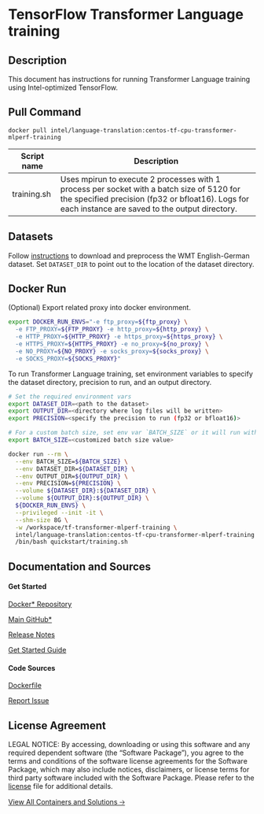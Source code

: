 # TensorFlow Transformer Language training

## Description
This document has instructions for running Transformer Language training
using Intel-optimized TensorFlow.

## Pull Command
```
docker pull intel/language-translation:centos-tf-cpu-transformer-mlperf-training
```

<table>
   <thead>
      <tr>
         <th>Script name</th>
         <th>Description</th>
      </tr>
   </thead>
   <tbody>
      <tr>
         <td>training.sh</td>
         <td>Uses mpirun to execute 2 processes with 1 process per socket with a batch size of 5120 for the specified precision (fp32 or bfloat16). Logs for each instance are saved to the output directory.</td>
      </tr>
   </tbody>
</table>

## Datasets
Follow [instructions](https://github.com/IntelAI/models/tree/master/datasets/transformer_data/README.md) to download and preprocess the WMT English-German dataset.
Set `DATASET_DIR` to point out to the location of the dataset directory.

## Docker Run
(Optional) Export related proxy into docker environment.
```bash
export DOCKER_RUN_ENVS="-e ftp_proxy=${ftp_proxy} \
  -e FTP_PROXY=${FTP_PROXY} -e http_proxy=${http_proxy} \
  -e HTTP_PROXY=${HTTP_PROXY} -e https_proxy=${https_proxy} \
  -e HTTPS_PROXY=${HTTPS_PROXY} -e no_proxy=${no_proxy} \
  -e NO_PROXY=${NO_PROXY} -e socks_proxy=${socks_proxy} \
  -e SOCKS_PROXY=${SOCKS_PROXY}"
```

To run Transformer Language training, set environment variables to specify the dataset directory, precision to run, and an output directory. 
```bash
# Set the required environment vars
export DATASET_DIR=<path to the dataset>
export OUTPUT_DIR=<directory where log files will be written>
export PRECISION=<specify the precision to run (fp32 or bfloat16)>

# For a custom batch size, set env var `BATCH_SIZE` or it will run with a default value.
export BATCH_SIZE=<customized batch size value>

docker run --rm \
  --env BATCH_SIZE=${BATCH_SIZE} \
  --env DATASET_DIR=${DATASET_DIR} \
  --env OUTPUT_DIR=${OUTPUT_DIR} \
  --env PRECISION=${PRECISION} \
  --volume ${DATASET_DIR}:${DATASET_DIR} \
  --volume ${OUTPUT_DIR}:${OUTPUT_DIR} \
  ${DOCKER_RUN_ENVS} \
  --privileged --init -it \
  --shm-size 8G \
  -w /workspace/tf-transformer-mlperf-training \
  intel/language-translation:centos-tf-cpu-transformer-mlperf-training \
  /bin/bash quickstart/training.sh
```

## Documentation and Sources
#### Get Started​
[Docker* Repository](https://hub.docker.com/r/intel/language-translation)

[Main GitHub*](https://github.com/IntelAI/models)

[Release Notes](https://github.com/IntelAI/models/releases)

[Get Started Guide](https://github.com/IntelAI/models/blob/master/quickstart/language_translation/tensorflow/transformer_mlperf/training/cpu/README_DEV_CAT.md)

#### Code Sources
[Dockerfile](https://github.com/IntelAI/models/tree/master/dockerfiles/tensorflow)

[Report Issue](https://community.intel.com/t5/Intel-Optimized-AI-Frameworks/bd-p/optimized-ai-frameworks)

## License Agreement
LEGAL NOTICE: By accessing, downloading or using this software and any required dependent software (the “Software Package”), you agree to the terms and conditions of the software license agreements for the Software Package, which may also include notices, disclaimers, or license terms for third party software included with the Software Package. Please refer to the [license](https://github.com/IntelAI/models/tree/master/third_party) file for additional details.

[View All Containers and Solutions 🡢](https://www.intel.com/content/www/us/en/developer/tools/software-catalog/containers.html?s=Newest)
